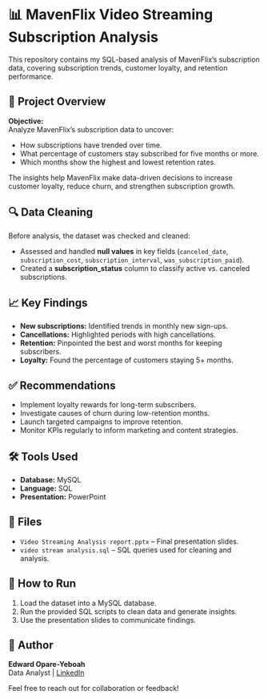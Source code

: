 # 📊 MavenFlix Video Streaming Subscription Analysis

This repository contains my SQL-based analysis of MavenFlix’s subscription data, covering subscription trends, customer loyalty, and retention performance.

## 📌 Project Overview

**Objective:**  
Analyze MavenFlix’s subscription data to uncover:
- How subscriptions have trended over time.
- What percentage of customers stay subscribed for five months or more.
- Which months show the highest and lowest retention rates.

The insights help MavenFlix make data-driven decisions to increase customer loyalty, reduce churn, and strengthen subscription growth.


## 🔍 Data Cleaning

Before analysis, the dataset was checked and cleaned:
- Assessed and handled **null values** in key fields (`canceled_date`, `subscription_cost`, `subscription_interval`, `was_subscription_paid`).
- Created a **subscription_status** column to classify active vs. canceled subscriptions.



## 📈 Key Findings

- **New subscriptions:** Identified trends in monthly new sign-ups.
- **Cancellations:** Highlighted periods with high cancellations.
- **Retention:** Pinpointed the best and worst months for keeping subscribers.
- **Loyalty:** Found the percentage of customers staying 5+ months.


## ✅ Recommendations

- Implement loyalty rewards for long-term subscribers.
- Investigate causes of churn during low-retention months.
- Launch targeted campaigns to improve retention.
- Monitor KPIs regularly to inform marketing and content strategies.


## 🛠️ Tools Used

- **Database:** MySQL  
- **Language:** SQL  
- **Presentation:** PowerPoint



## 📂 Files

- `Video Streaming Analysis report.pptx` – Final presentation slides.
- `video stream analysis.sql` – SQL queries used for cleaning and analysis.



## 🚀 How to Run

1. Load the dataset into a MySQL database.
2. Run the provided SQL scripts to clean data and generate insights.
3. Use the presentation slides to communicate findings.



## 👤 Author

**Edward Opare-Yeboah**  
Data Analyst | [LinkedIn](https://www.linkedin.com/in/edward-opare-yeboah/)



Feel free to reach out for collaboration or feedback!
